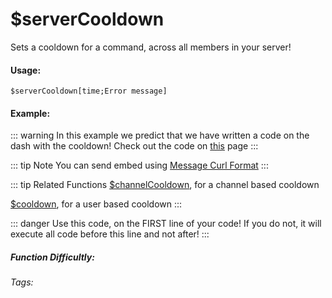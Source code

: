 # $serverCooldown
Sets a cooldown for a command, across all members in your server!

#### Usage: 
`$serverCooldown[time;Error message]`

#### Example:
::: warning In this example we predict that we have written a code on the dash with the cooldown! 
Check out the code on [this](../CodeReferences/ref.serverCooldown.md) page
:::

::: tip Note
You can send embed using [Message Curl Format](../CodeReferences/ref.message_curl_format.md)
:::

::: tip Related Functions
[$channelCooldown](../Useful/channelCooldown.md), for a channel based cooldown

[$cooldown](../Useful/cooldown.md), for a user based cooldown
:::

::: danger
Use this code, on the FIRST line of your code! If you do not, it will execute all code before this line and not after!
:::


##### Function Difficultly: <Badge type="tip" text="Easy" vertical="middle" /> 
###### Tags: <Badge type="tip" text="Cooldown" vertical="middle" />  <Badge type="tip" text="Server Cooldown" vertical="middle" />  <Badge type="tip" text="Raid Limit" vertical="middle" />  <Badge type="tip" text="Raid Limited" vertical="middle" /> 